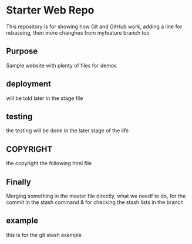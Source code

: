 # Starter Web Repo

This repository is for showing how Git and GitHub work, adding a line for rebaseing, then more changhes from myfeature branch too

## Purpose

Sample website with plenty of files for demos

## deployment	

will be told later in the stage file

## testing
the testing will be done in the later stage of the life

## COPYRIGHT

the copyright the following html file

## Finally
Merging something in the master file directly, what we needf to do, for the commit in the stash command & for checking the stash lists in the branch 


## example
this is for the git stash example